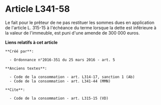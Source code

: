 # Article L341-58

Le fait pour le prêteur de ne pas restituer les sommes dues en application de l'article L. 315-15 à l'échéance du terme
lorsque la dette est inférieure à la valeur de l'immeuble, est puni d'une amende de 300 000 euros.

**Liens relatifs à cet article**

	**Créé par**:

	  - Ordonnance n°2016-351 du 25 mars 2016 - art. 5

	**Anciens textes**:

	  - Code de la consommation - art. L314-17, sanction 1 (Ab)
	  - Code de la consommation - art. L341-44 (MMN)

	**Cite**:

	  - Code de la consommation - art. L315-15 (VD)
